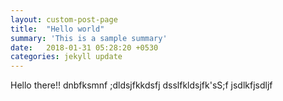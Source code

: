 ```yaml
---
layout: custom-post-page
title:  "Hello world"
summary: 'This is a sample summary'
date:   2018-01-31 05:28:20 +0530
categories: jekyll update
---
```


Hello there!! dnbfksmnf
;dldsjfkkdsfj
dsslfkldsjfk'sS;f
jsdlkfjsdljf